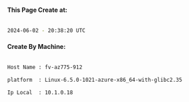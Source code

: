 
   
#### This Page Create at:

```bash

2024-06-02 - 20:38:20 UTC

```

#### Create By Machine:

```bash

Host Name : fv-az775-912

platform  : Linux-6.5.0-1021-azure-x86_64-with-glibc2.35

Ip Local  : 10.1.0.18

```

